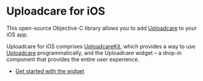 # Uploadcare for iOS

This open-source Objective-C library allows you to add [Uploadcare](https://uploadcare.com) to your iOS app.

Uploadcare for iOS comprises [UploadcareKit](https://github.com/uploadcare/uploadcare-ios/tree/master/UploadcareKit), which provides a way to use [Uploadcare](https://uploadcare.com) programmatically, and the Uploadcare widget – a drop-in component that provides the entire user experience. 

 * [Get started with the widget](https://github.com/uploadcare/uploadcare-ios/wiki/Quickstart)


